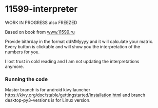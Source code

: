 # 11599-interpreter

WORK IN PROGRESS also FREEZED

Based on book from www.11599.ru

Provide bithrday in the format ddMMyyyy and it will calculate your matrix.
Every button is clickable and will show you the interpretation of the numbers for you.

I lost trust in cold reading and I am not updating the interpretations anymore.

### Running the code
Master branch is for android kivy launcher https://kivy.org/doc/stable/gettingstarted/installation.html
and branch desktop-py3-versions is for Linux version.
